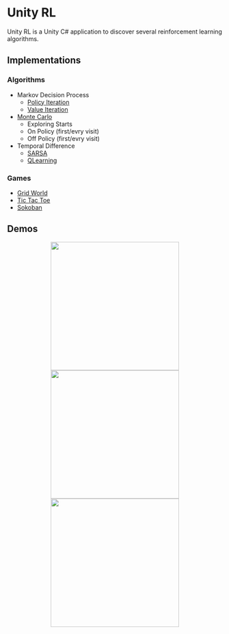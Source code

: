 # Unity RL

Unity RL is a Unity C# application to discover several reinforcement learning algorithms.

## Implementations

### Algorithms

- Markov Decision Process
  - [Policy Iteration](https://github.com/florianvazelle/LIN_THENEVIN_VAZELLE_5ADJV_RL/blob/main/Assets/Scripts/Algo/Markov/MarkovPolicy.cs)
  - [Value Iteration](https://github.com/florianvazelle/LIN_THENEVIN_VAZELLE_5ADJV_RL/blob/main/Assets/Scripts/Algo/Markov/MarkovValue.cs)
- [Monte Carlo](https://github.com/florianvazelle/LIN_THENEVIN_VAZELLE_5ADJV_RL/blob/main/Assets/Scripts/Algo/TemporalDifference/MonteCarlo.cs)
  - Exploring Starts
  - On Policy (first/evry visit)
  - Off Policy (first/evry visit)
- Temporal Difference
  - [SARSA](https://github.com/florianvazelle/LIN_THENEVIN_VAZELLE_5ADJV_RL/blob/main/Assets/Scripts/Algo/TemporalDifference/SARSA.cs)
  - [QLearning](https://github.com/florianvazelle/LIN_THENEVIN_VAZELLE_5ADJV_RL/blob/main/Assets/Scripts/Algo/TemporalDifference/QLearning.cs)


### Games

  - [Grid World](https://github.com/florianvazelle/LIN_THENEVIN_VAZELLE_5ADJV_RL/blob/main/Assets/Scripts/Game/GridWorld/GridWorld.cs)
  - [Tic Tac Toe](https://github.com/florianvazelle/LIN_THENEVIN_VAZELLE_5ADJV_RL/blob/main/Assets/Scripts/Game/TicTacToe/TicTacToe.cs)
  - [Sokoban](https://github.com/florianvazelle/LIN_THENEVIN_VAZELLE_5ADJV_RL/blob/main/Assets/Scripts/Game/Sokoban/Sokoban.cs)

## Demos

<p align="center">
  <img src="https://florianvazelle.github.io/resources/video/gridworld.gif" height="300" />
  <img src="https://florianvazelle.github.io/resources/video/tictactoe.gif" height="300" />
  <img src="https://florianvazelle.github.io/resources/video/sokoban.gif" height="300" />
</p>
